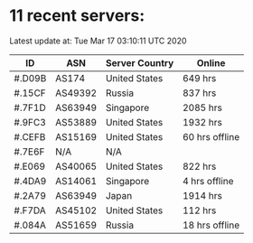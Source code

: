 # 11 recent servers:

Latest update at: Tue Mar 17 03:10:11 UTC 2020

| ID | ASN | Server Country | Online |
| -- | --- | -------------- | ------ |
| #.D09B | AS174 | United States | 649 hrs |
| #.15CF | AS49392 | Russia | 837 hrs |
| #.7F1D | AS63949 | Singapore | 2085 hrs |
| #.9FC3 | AS53889 | United States | 1932 hrs |
| #.CEFB | AS15169 | United States | 60 hrs offline |
| #.7E6F | N/A | N/A | |
| #.E069 | AS40065 | United States | 822 hrs |
| #.4DA9 | AS14061 | Singapore | 4 hrs offline |
| #.2A79 | AS63949 | Japan | 1914 hrs |
| #.F7DA | AS45102 | United States | 112 hrs |
| #.084A | AS51659 | Russia | 18 hrs offline |

